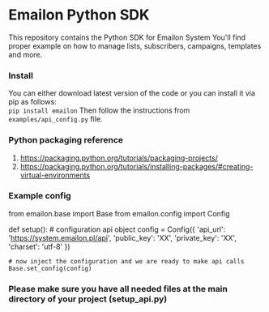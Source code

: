 Emailon Python SDK
================

This repository contains the Python SDK for Emailon System
You'll find proper example on how to manage lists, subscribers, campaigns, templates and more.

### Install
You can either download latest version of the code or you can install it via pip as follows:  
`pip install emailon`
Then follow the instructions from `examples/api_config.py` file.

### Python packaging reference    
1. https://packaging.python.org/tutorials/packaging-projects/  
2. https://packaging.python.org/tutorials/installing-packages/#creating-virtual-environments  

### Example config
from emailon.base import Base
from emailon.config import Config

def setup():
    # configuration api object
    config = Config({
        'api_url': 'https://system.emailon.pl/api',
        'public_key': 'XX',
        'private_key': 'XX',
        'charset': 'utf-8'
    })

    # now inject the configuration and we are ready to make api calls
    Base.set_config(config)

### Please make sure you have all needed files at the main directory of your project (setup_api.py)
